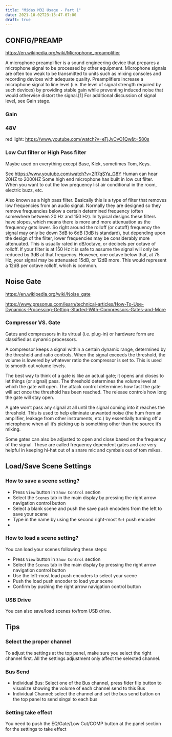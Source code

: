 ```yaml
---
title: "Midas M32 Usage - Part 1"
date: 2021-10-02T23:13:47-07:00
draft: true
---
```


## CONFIG/PREAMP
https://en.wikipedia.org/wiki/Microphone_preamplifier

A microphone preamplifier is a sound engineering device that prepares a microphone signal to be processed by other equipment. 
Microphone signals are often too weak to be transmitted to units such as mixing consoles and recording devices with adequate quality. 
Preamplifiers increase a microphone signal to line level (i.e. the level of signal strength required by such devices) by providing stable gain while preventing induced noise that would otherwise distort the signal.[1] For additional discussion of signal level, see Gain stage.

### Gain

### 48V
red light: https://www.youtube.com/watch?v=eTjJvCvO1Qw&t=580s

### Low Cut filter or High Pass filter
Maybe used on everything except Base, Kick, sometimes Tom, Keys.

See https://www.youtube.com/watch?v=2R7qSYa_G8Y
Human can hear 20HZ to 2000HZ
Some high end microphone has built in low cut filter.
When you want to cut the low prequency list air conditional in the room, electric buzz, etc.

Also known as a high pass filter. Basically this is a type of filter that removes low frequencies from an audio signal. 
Normally they are designed so they remove frequencies below a certain determined frequency (often somewhere between 20 Hz and 150 Hz). 
In typical designs these filters have slopes, which means there is more and more attenuation as the frequency gets lower. 
So right around the rolloff (or cutoff) frequency the signal may only be down 3dB to 6dB (3dB is standard), 
but depending upon the design of the filter, lower frequencies may be considerably more attenuated. 
This is usually rated in dB/octave, or decibels per octave of rolloff. 
If your filter is at 150 Hz it is safe to assume the signal will only be reduced by 3dB at that frequency. 
However, one octave below that, at 75 Hz, your signal may be attenuated 15dB, 
or 12dB more. This would represent a 12dB per octave rolloff, which is common.

## Noise Gate
https://en.wikipedia.org/wiki/Noise_gate

https://www.presonus.com/learn/technical-articles/How-To-Use-Dynamics-Processing-Getting-Started-With-Compressors-Gates-and-More

### Compressor VS. Gate
Gates and compressors in its virtual (i.e. plug-in) or hardware form are classified as dynamic processors.

A compressor keeps a signal within a certain dynamic range, determined by the threshold and ratio controls. 
When the signal exceeds the threshold, the volume is lowered by whatever ratio the compressor is set to. 
This is used to smooth out volume levels.

The best way to think of a gate is like an actual gate; it opens and closes to let things (or signal) pass. 
The threshold determines the volume level at which the gate will open. 
The attack control determines how fast the gate will act once the threshold has been reached. 
The release controls how long the gate will stay open. 

A gate won’t pass any signal at all until the signal coming into it reaches the threshold. 
This is used to help eliminate unwanted noise (the hum from an amplifier, leakage from other instruments, etc.) 
by essentially turning off a microphone when all it’s picking up is something other than the source it’s miking.

Some gates can also be adjusted to open and close based on the frequency of the signal. 
These are called frequency dependent gates and are very helpful in keeping hi-hat out of a snare mic and cymbals out of tom mikes.

## Load/Save Scene Settings
### How to save a scene setting?
* Press `View` button in `Show Control` section
* Select the `Scenes` tab in the main display by pressing the right arrow navigation control button
* Select a blank scene and push the save push encoders from the left to save your scene
* Type in the name by using the second right-most `Set` push encoder
* 

### How to load a scene setting?
You can load your scenes following these steps:
* Press `View` button in `Show Control` section
* Select the `Scenes` tab in the main display by pressing the right arrow navigation control button
* Use the left-most load push encoders to select your scene
* Push the load push encoder to load your scene
* Confirm by pushing the right arrow navigation control button

### USB Drive
You can also save/load scenes to/from USB drive.

## Tips
### Select the proper channel
To adjust the settings at the top panel, make sure you select the right channel first.
All the settings adjustment only affect the selected channel.

### Bus Send
* Individual Bus: Select one of the Bus channel, press fider flip button to visualize 
showing the volume of each channel send to this Bus
* Individual Channel: select the channel and set the bus send button on the top panel to send singal to each bus

### Setting take effect
You need to push the EQ/Gate/Low Cut/COMP button at the panel section for the settings to take effect